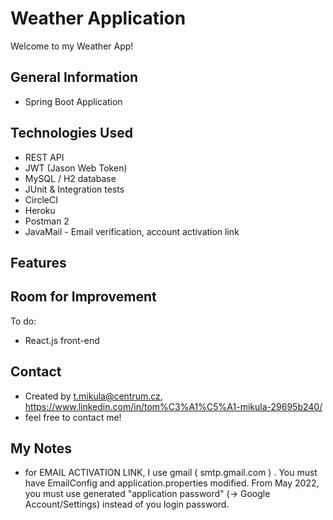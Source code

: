 # Weather Application
Welcome to my Weather App!

## General Information
- Spring Boot Application

## Technologies Used
- REST API
- JWT (Jason Web Token)
- MySQL / H2 database
- JUnit & Integration tests
- CircleCI
- Heroku
- Postman 2
- JavaMail - Email verification, account activation link

## Features


## Room for Improvement
To do:
- React.js front-end

## Contact
- Created by t.mikula@centrum.cz,
  https://www.linkedin.com/in/tom%C3%A1%C5%A1-mikula-29695b240/
- feel free to contact me!

## My Notes
- for EMAIL ACTIVATION LINK, I use gmail ( smtp.gmail.com ) . You must have EmailConfig and application.properties modified.
  From May 2022, you must use generated "application password" (-> Google Account/Settings) instead of you login password.